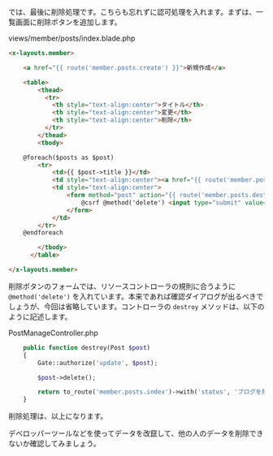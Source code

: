 では、最後に削除処理です。こちらも忘れずに認可処理を入れます。まずは、一覧画面に削除ボタンを追加します。

views/member/posts/index.blade.php
```html
<x-layouts.member>

    <a href="{{ route('member.posts.create') }}">新規作成</a>

    <table>
        <thead>
          <tr>
            <th style="text-align:center">タイトル</th>
            <th style="text-align:center">変更</th>
            <th style="text-align:center">削除</th>
          </tr>
        </thead>
        <tbody>

    @foreach($posts as $post)
        <tr>
            <td>{{ $post->title }}</td>
            <td style="text-align:center"><a href="{{ route('member.posts.edit', $post) }}">変更</a></td>
            <td style="text-align:center">
                <form method="post" action="{{ route('member.posts.destroy', $post) }}">
                    @csrf @method('delete') <input type="submit" value="削除">
                </form>
            </td>
        </tr>
    @endforeach

        </tbody>
      </table>

</x-layouts.member>
```

削除ボタンのフォームでは、リソースコントローラの規則に合うように `@method('delete')` を入れています。本来であれば確認ダイアログが出るべきでしょうが、今回は省略しています。コントローラの `destroy` メソッドは、以下のように記述します。

PostManageController.php
```php
    public function destroy(Post $post)
    {
        Gate::authorize('update', $post);

        $post->delete();

        return to_route('member.posts.index')->with('status', 'ブログを削除しました');
    }
```

削除処理は、以上になります。

デベロッパーツールなどを使ってデータを改竄して、他の人のデータを削除できないか確認してみましょう。